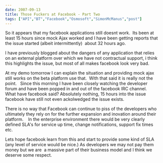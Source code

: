 ```yaml
---
date: 2007-09-13
title: Those Fuckers at Facebook - Part Two
tags: ["API","BT","Facebook","Osmosoft","SimonMcManus","post"]
---
```

So it appears that my facebook applications still doesnt work.  Its been at least 15 hours since mock Ajax worked and I have been getting reports that the issue started (albeit intermittently)  about 32 hours ago.  
  
I have previously blogged about the dangers of any application that relies on an external platform over which we have not contractual support, i think this highlights the issue, but most of all makes facebook look very bad.  
  
At my demo tomorrow I can explain the situation and providing mock ajax still works on the beta platform use that.  With that said it is really not the point.   Since this morning I have been closely watching the developer forum and have been popped in and out of the facebook IRC channel.   What have facebook said? Absolutely nothing, 15 hours into the issue facebook have still not even ackolwedged the issue exists.  
  
There is no way that Facebook can continue to piss of the developers who ultimately they rely on for the further expansion and inovation around their platform.    In the enterprise environment there would be very clearly defined SLA's for service up time, change notifications, support fix times etc.  
  
Lets hope facebook learn from this and start to provide some kind of SLA (any level of service would be nice.) As developers we may not pay them money but we are  a massive part of their business model and I think we deserve some respect.

        